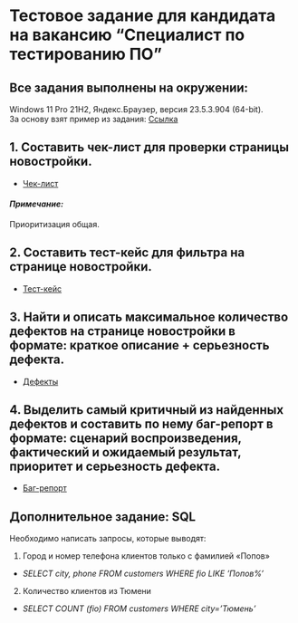 # Тестовое задание для кандидата на вакансию “Специалист по тестированию ПО”


## Все задания выполнены на окружении:
Windows 11 Pro 21Н2, Яндекс.Браузер, версия 23.5.3.904 (64-bit). <br> За основу взят пример из задания: [Ссылка](https://www.etagi.com/zastr/jk/pervaya-liniya-plyazh-7972/)

## 1. Составить чек-лист для проверки страницы новостройки.
* [Чек-лист](https://docs.google.com/spreadsheets/d/1GMS2Cj2aQKm1pma9ZlhgvjAeDJJdqX-9cz5Rt1tQPGU/edit?usp=sharing)
#### *Примечание:*
Приоритизация общая.

## 2. Составить тест-кейс для фильтра на странице новостройки.
* [Тест-кейс](https://docs.google.com/spreadsheets/d/1Mob2OA226ow47J3SHbi8HDvRBhLkVFp6ZtLIMg8Ph4I/edit?usp=sharing)
  
## 3. Найти и описать максимальное количество дефектов на странице новостройки в формате: краткое описание + серьезность дефекта.
* [Дефекты](https://docs.google.com/document/d/1uKHS6jIXC4iZ1bj-g7qUNkij_VtVD1qh7I7UTZlP3ME/edit?usp=sharing)

## 4. Выделить самый критичный из найденных дефектов и составить по нему баг-репорт в формате: сценарий воспроизведения, фактический и ожидаемый результат, приоритет и серьезность дефекта.
* [Баг-репорт](https://docs.google.com/document/d/1Emahfr9iptuKvESoOW7DM19Byjd62ub2ab7PjoOw8LY/edit?usp=sharing)

## Дополнительное задание: SQL
Необходимо написать запросы, которые выводят:
1.	Город и номер телефона клиентов только с фамилией «Попов»
* *SELECT city, phone FROM customers WHERE fio LIKE ’Попов%’*
  
2.	Количество клиентов из Тюмени
* *SELECT COUNT (fio) FROM customers WHERE city=’Тюмень’*
